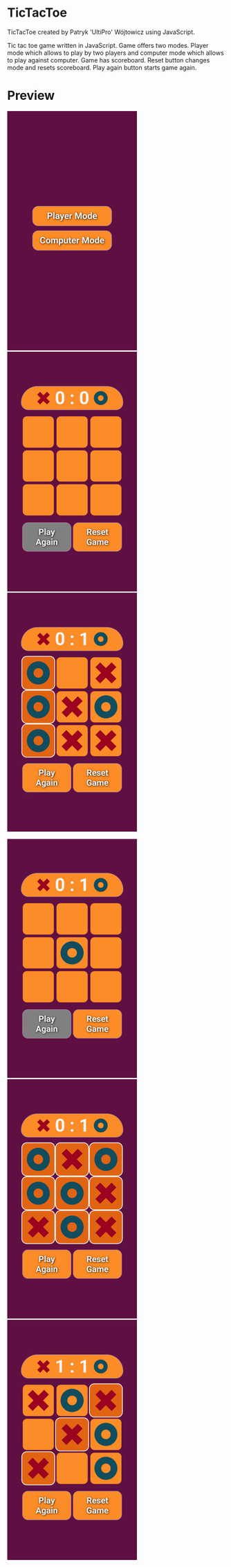 # TicTacToe
TicTacToe created by Patryk 'UltiPro' Wójtowicz using JavaScript.

Tic tac toe game written in JavaScript. Game offers two modes. Player mode which allows to play by two players and computer mode which allows to play against computer. Game has scoreboard. Reset button changes mode and resets scoreboard. Play again button starts game again.

# Preview

<p float="middle">
    <img src="./screenshots/Game1.jpg" alt="Game preview 1" width="300">
    <img src="./screenshots/Game2.jpg" alt="Game preview 2" width="300">
    <img src="./screenshots/Game3.jpg" alt="Game preview 3" width="300">
</p>

<p float="middle">
    <img src="./screenshots/Game4.jpg" alt="Game preview 4" width="300">
    <img src="./screenshots/Game5.jpg" alt="Game preview 5" width="300">
    <img src="./screenshots/Game6.jpg" alt="Game preview 6" width="300">
</p>
